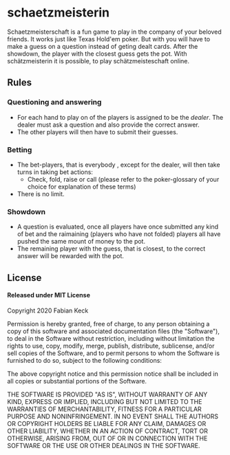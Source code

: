 # schaetzmeisterin

Schaetzmeisterschaft is a fun game to play in the company of your beloved friends. It works just like Texas Hold'em poker. But with you will have to make a guess on a question instead of geting dealt cards. After the showdown, the player with the closest guess gets the pot.
With schätzmeisterin it is possible, to play schätzmeisteschaft online. 

## Rules
### Questioning and answering
- For each hand to play on of the players is assigned to be the *dealer*. The dealer must ask a question and also provide the correct answer.
- The other players will then have to submit their guesses.

### Betting
- The bet-players, that is everybody , except for the dealer, will then take turns in taking bet actions:
    - Check, fold, raise or call (please refer to the poker-glossary of your choice for explanation of these terms)
- There is no limit.

### Showdown
- A question is evaluated, once all players have once submitted any kind of bet and the raimaining (players who have not folded) players all have pushed the same mount of money to the pot.
- The remaining player with the guess, that is closest, to the correct answer will be rewarded with the pot.

## License

#### Released under MIT License

Copyright 2020 Fabian Keck

Permission is hereby granted, free of charge, to any person obtaining a copy of this software and associated documentation files (the "Software"), to deal in the Software without restriction, including without limitation the rights to use, copy, modify, merge, publish, distribute, sublicense, and/or sell copies of the Software, and to permit persons to whom the Software is furnished to do so, subject to the following conditions:

The above copyright notice and this permission notice shall be included in all copies or substantial portions of the Software.

THE SOFTWARE IS PROVIDED "AS IS", WITHOUT WARRANTY OF ANY KIND, EXPRESS OR IMPLIED, INCLUDING BUT NOT LIMITED TO THE WARRANTIES OF MERCHANTABILITY, FITNESS FOR A PARTICULAR PURPOSE AND NONINFRINGEMENT. IN NO EVENT SHALL THE AUTHORS OR COPYRIGHT HOLDERS BE LIABLE FOR ANY CLAIM, DAMAGES OR OTHER LIABILITY, WHETHER IN AN ACTION OF CONTRACT, TORT OR OTHERWISE, ARISING FROM, OUT OF OR IN CONNECTION WITH THE SOFTWARE OR THE USE OR OTHER DEALINGS IN THE SOFTWARE.

